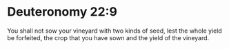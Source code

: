 # Deuteronomy 22:9

You shall not sow your vineyard with two kinds of seed, lest the whole yield be forfeited, the crop that you have sown and the yield of the vineyard.
